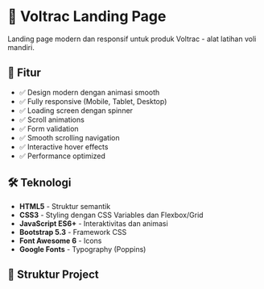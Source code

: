 # 🏐 Voltrac Landing Page

Landing page modern dan responsif untuk produk Voltrac - alat latihan voli mandiri.

## 🚀 Fitur

- ✅ Design modern dengan animasi smooth
- ✅ Fully responsive (Mobile, Tablet, Desktop)
- ✅ Loading screen dengan spinner
- ✅ Scroll animations
- ✅ Form validation
- ✅ Smooth scrolling navigation
- ✅ Interactive hover effects
- ✅ Performance optimized

## 🛠️ Teknologi

- **HTML5** - Struktur semantik
- **CSS3** - Styling dengan CSS Variables dan Flexbox/Grid
- **JavaScript ES6+** - Interaktivitas dan animasi
- **Bootstrap 5.3** - Framework CSS
- **Font Awesome 6** - Icons
- **Google Fonts** - Typography (Poppins)

## 📁 Struktur Project
